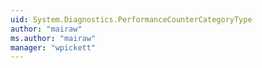 ```yaml
---
uid: System.Diagnostics.PerformanceCounterCategoryType
author: "mairaw"
ms.author: "mairaw"
manager: "wpickett"
---
```

